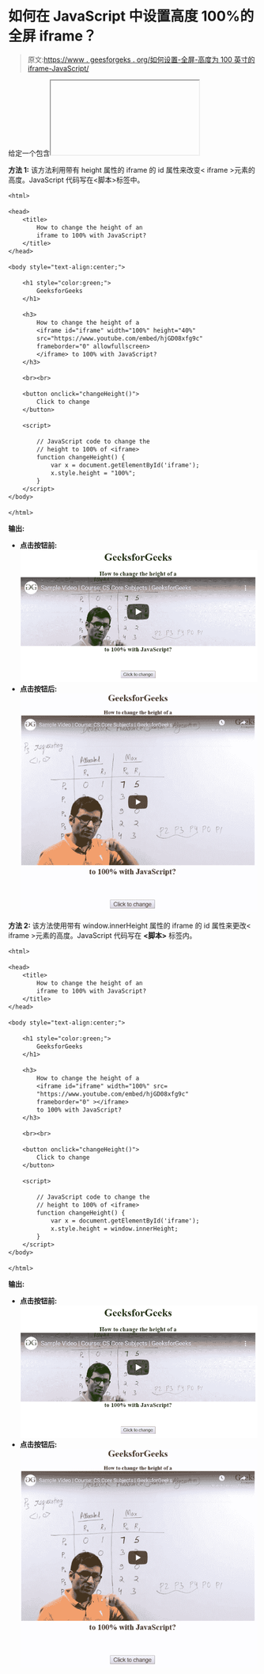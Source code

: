 # 如何在 JavaScript 中设置高度 100%的全屏 iframe？

> 原文:[https://www . geesforgeks . org/如何设置-全屏-高度为 100 英寸的 iframe-JavaScript/](https://www.geeksforgeeks.org/how-to-set-full-screen-iframe-with-height-100-in-javascript/)

给定一个包含<iframe>元素的 HTML 文档，任务是在 JavaScript 的帮助下将<iframe>元素的高度更改为 100%。有两种方法可以改变 iframe 的高度，讨论如下:</iframe>

**方法 1:** 该方法利用带有 height 属性的 iframe 的 id 属性来改变< iframe >元素的高度。JavaScript 代码写在<脚本>标签中。

```
<html>

<head>
    <title>
        How to change the height of an
        iframe to 100% with JavaScript?
    </title>
</head>

<body style="text-align:center;">

    <h1 style="color:green;">
        GeeksforGeeks
    </h1>

    <h3>
        How to change the height of a
        <iframe id="iframe" width="100%" height="40%"
        src="https://www.youtube.com/embed/hjGD08xfg9c"
        frameborder="0" allowfullscreen>
        </iframe> to 100% with JavaScript?
    </h3>

    <br><br>

    <button onclick="changeHeight()">
        Click to change
    </button>

    <script>

        // JavaScript code to change the
        // height to 100% of <iframe>
        function changeHeight() {
            var x = document.getElementById('iframe');
            x.style.height = "100%";
        }
    </script>
</body> 

</html>
```

**输出:**

*   **点击按钮前:**
    ![](img/5b3b5977cc437147c34150a75f1ccb8b.png)
*   **点击按钮后:**
    ![](img/cda85984240325235f57e41251a17a13.png)

**方法 2:** 该方法使用带有 window.innerHeight 属性的 iframe 的 id 属性来更改< iframe >元素的高度。JavaScript 代码写在 **<脚本>** 标签内。

```
<html>

<head>
    <title>
        How to change the height of an 
        iframe to 100% with JavaScript?
    </title>
</head>

<body style="text-align:center;">

    <h1 style="color:green;">
        GeeksforGeeks
    </h1>

    <h3>
        How to change the height of a
        <iframe id="iframe" width="100%" src=
        "https://www.youtube.com/embed/hjGD08xfg9c"
        frameborder="0" ></iframe> 
        to 100% with JavaScript?
    </h3>

    <br><br>

    <button onclick="changeHeight()">
        Click to change
    </button>

    <script>

        // JavaScript code to change the
        // height to 100% of <iframe>
        function changeHeight() {
            var x = document.getElementById('iframe');
            x.style.height = window.innerHeight;
        }
    </script>
</body>

</html>
```

**输出:**

*   **点击按钮前:**
    ![](img/5b3b5977cc437147c34150a75f1ccb8b.png)
*   **点击按钮后:**
    ![](img/cda85984240325235f57e41251a17a13.png)